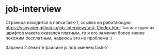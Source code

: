 # job-interview

Страница находится в папки task-1, ссылка на работающую: https://vshynder.github.io/job-interview/task-1/index.html
Так как один из шрифтов макета оказался платным, то я его заменил более менее похожим бесплатным, надеюсь это не проблема :)

Задания 2 лежит в файлике js под именем task-2
